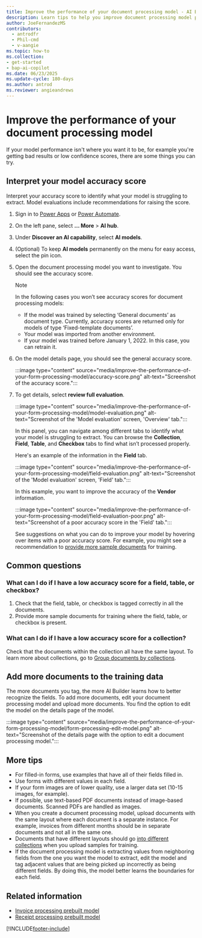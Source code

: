 ```yaml
---
title: Improve the performance of your document processing model - AI Builder
description: Learn tips to help you improve document processing model performance in AI Builder.
author: JoeFernandezMS
contributors:
  - antrodfr
  - Phil-cmd
  - v-aangie
ms.topic: how-to
ms.collection: 
- get-started
- bap-ai-copilot
ms.date: 06/23/2025
ms.update-cycle: 180-days
ms.author: antrod
ms.reviewer: angieandrews
---
```


# Improve the performance of your document processing model

If your model performance isn't where you want it to be, for example you're getting bad results or low confidence scores, there are some things you can try.

## Interpret your model accuracy score

Interpret your accuracy score to identify what your model is struggling to extract. Model evaluations include recommendations for raising the score.

1. Sign in to [Power Apps](https://make.powerapps.com/) or [Power Automate](https://make.powerautomate.com/).
1. On the left pane, select **... More** > **AI hub**.
1. Under **Discover an AI capability**, select **AI models**.
1. (Optional) To keep **AI models** permanently on the menu for easy access, select the pin icon.
1. Open the document processing model you want to investigate. You should see the accuracy score.

    > [!NOTE]
    > In the following cases you won’t see accuracy scores for document processing models:
    > - If the model was trained by selecting ‘General documents’ as document type. Currently, accuracy scores are returned only for models of type ‘Fixed-template documents’.
    > - Your model was imported from another environment.
    > - If your model was trained before January 1, 2022. In this case, you can retrain it.

1. On the model details page, you should see the general accuracy score.

    :::image type="content" source="media/improve-the-performance-of-your-form-processing-model/accuracy-score.png" alt-text="Screenshot of the accuracy score.":::

1. To get details, select **review full evaluation**.

    :::image type="content" source="media/improve-the-performance-of-your-form-processing-model/model-evaluation.png" alt-text="Screenshot of the 'Model evaluation' screen, 'Overview' tab.":::

    In this panel, you can navigate among different tabs to identify what your model is struggling to extract. You can browse the **Collection**, **Field**, **Table**, and **Checkbox** tabs to find what isn’t processed properly.

    Here's an example of the information in the **Field** tab.

    :::image type="content" source="media/improve-the-performance-of-your-form-processing-model/field-evaluation.png" alt-text="Screenshot of the 'Model evaluation' screen, 'Field' tab.":::

    In this example, you want to improve the accuracy of the **Vendor** information.

    :::image type="content" source="media/improve-the-performance-of-your-form-processing-model/field-evaluation-poor.png" alt-text="Screenshot of a poor accuracy score in the 'Field' tab.":::

    See suggestions on what you can do to improve your model by hovering over items with a poor accuracy score. For example, you might see a recommendation to [provide more sample documents](#add-more-documents-to-the-training-data) for training.

## Common questions

### What can I do if I have a low accuracy score for a field, table, or checkbox?

1. Check that the field, table, or checkbox is tagged correctly in all the documents.
1. Provide more sample documents for training where the field, table, or checkbox is present.

### What can I do if I have a low accuracy score for a collection?

Check that the documents within the collection all have the same layout. To learn more about collections, go to [Group documents by collections](create-form-processing-model.md#group-documents-by-collections). 

## Add more documents to the training data

The more documents you tag, the more AI Builder learns how to better recognize the fields. To add more documents, edit your document processing model and upload more documents. You find the option to edit the model on the details page of the model.

:::image type="content" source="media/improve-the-performance-of-your-form-processing-model/form-processing-edit-model.png" alt-text="Screenshot of the details page with the option to edit a document processing model.":::

## More tips

- For filled-in forms, use examples that have all of their fields filled in.
- Use forms with different values in each field.
- If your form images are of lower quality, use a larger data set (10-15 images, for example).
- If possible, use text-based PDF documents instead of image-based documents. Scanned PDFs are handled as images.
- When you create a document processing model, upload documents with the same layout where each document is a separate instance. For example, invoices from different months should be in separate documents and not all in the same one.
- Documents that have different layouts should go [into different collections](create-form-processing-model.md#group-documents-by-collections) when you upload samples for training. 
- If the document processing model is extracting values from neighboring fields from the one you want the model to extract, edit the model and tag adjacent values that are being picked up incorrectly as being different fields. By doing this, the model better learns the boundaries for each field.

## Related information

- [Invoice processing prebuilt model](prebuilt-invoice-processing.md)
- [Receipt processing prebuilt model](prebuilt-receipt-processing.md)

[!INCLUDE[footer-include](includes/footer-banner.md)]
